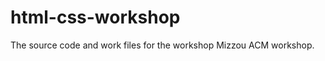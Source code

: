html-css-workshop
=================

The source code and work files for the workshop Mizzou ACM workshop.